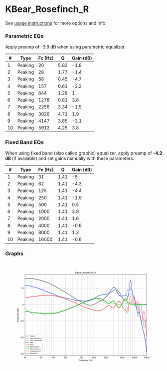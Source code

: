 # KBear_Rosefinch_R
See [usage instructions](https://github.com/jaakkopasanen/AutoEq#usage) for more options and info.

### Parametric EQs
Apply preamp of -3.9 dB when using parametric equalizer.

|   # | Type    |   Fc (Hz) |    Q |   Gain (dB) |
|-----|---------|-----------|------|-------------|
|   1 | Peaking |        20 | 5.82 |        -1.8 |
|   2 | Peaking |        28 | 1.77 |        -1.4 |
|   3 | Peaking |        58 | 0.45 |        -4.7 |
|   4 | Peaking |       157 | 0.61 |        -2.2 |
|   5 | Peaking |       644 | 1.28 |         1   |
|   6 | Peaking |      1278 | 0.81 |         3.8 |
|   7 | Peaking |      2256 | 3.34 |        -1.5 |
|   8 | Peaking |      3029 | 4.71 |         1.9 |
|   9 | Peaking |      4147 | 3.85 |        -3.1 |
|  10 | Peaking |      5912 | 4.25 |         3.8 |

### Fixed Band EQs
When using fixed band (also called graphic) equalizer, apply preamp of **-4.2 dB** (if available) and set gains manually with these parameters.

|   # | Type    |   Fc (Hz) |    Q |   Gain (dB) |
|-----|---------|-----------|------|-------------|
|   1 | Peaking |        31 | 1.41 |        -5   |
|   2 | Peaking |        62 | 1.41 |        -4.3 |
|   3 | Peaking |       125 | 1.41 |        -4.4 |
|   4 | Peaking |       250 | 1.41 |        -1.9 |
|   5 | Peaking |       500 | 1.41 |         0.5 |
|   6 | Peaking |      1000 | 1.41 |         3.9 |
|   7 | Peaking |      2000 | 1.41 |         1.6 |
|   8 | Peaking |      4000 | 1.41 |        -0.6 |
|   9 | Peaking |      8000 | 1.41 |         1.3 |
|  10 | Peaking |     16000 | 1.41 |        -0.6 |

### Graphs
![](./KBear_Rosefinch_R.png)
